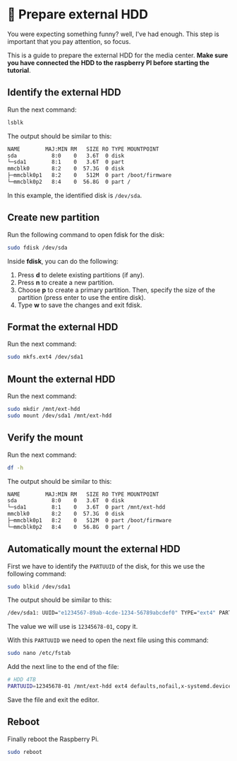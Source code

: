 # 💾 Prepare external HDD

You were expecting something funny? well, I've had enough. This step is important that you pay attention, so focus.

This is a guide to prepare the external HDD for the media center. **Make sure you have connected the HDD to the raspberry PI before starting the tutorial**.

## Identify the external HDD

Run the next command:

```bash
lsblk
```

The output should be similar to this:

```bash
NAME        MAJ:MIN RM   SIZE RO TYPE MOUNTPOINT
sda           8:0    0   3.6T  0 disk
└─sda1        8:1    0   3.6T  0 part
mmcblk0       8:2    0  57.3G  0 disk 
├─mmcblk0p1   8:2    0   512M  0 part /boot/firmware
└─mmcblk0p2   8:4    0  56.8G  0 part /
```

In this example, the identified disk is `/dev/sda`.


## Create new partition

Run the following command to open fdisk for the disk:

```bash
sudo fdisk /dev/sda
```

Inside **fdisk**, you can do the following:

1. Press **d** to delete existing partitions (if any).
2. Press **n** to create a new partition.
3. Choose **p** to create a primary partition. Then, specify the size of the partition (press enter to use the entire disk).
4. Type **w** to save the changes and exit fdisk.

## Format the external HDD

Run the next command:

```bash
sudo mkfs.ext4 /dev/sda1
```

## Mount the external HDD

Run the next command:

```bash
sudo mkdir /mnt/ext-hdd
sudo mount /dev/sda1 /mnt/ext-hdd
```

## Verify the mount

Run the next command:

```bash
df -h
```

The output should be similar to this:

```bash
NAME        MAJ:MIN RM   SIZE RO TYPE MOUNTPOINT
sda           8:0    0   3.6T  0 disk
└─sda1        8:1    0   3.6T  0 part /mnt/ext-hdd
mmcblk0       8:2    0  57.3G  0 disk 
├─mmcblk0p1   8:2    0   512M  0 part /boot/firmware
└─mmcblk0p2   8:4    0  56.8G  0 part /
```

## Automatically mount the external HDD

First we have to identify the `PARTUUID` of the disk, for this we use the following command:

```bash
sudo blkid /dev/sda1
```

The output should be similar to this:

```bash
/dev/sda1: UUID="e1234567-89ab-4cde-1234-56789abcdef0" TYPE="ext4" PARTUUID="12345678-01"
```

The value we will use is `12345678-01`, copy it.

With this `PARTUUID` we need to open the next file using this command:

```bash
sudo nano /etc/fstab
```

Add the next line to the end of the file:

```bash
# HDD 4TB
PARTUUID=12345678-01 /mnt/ext-hdd ext4 defaults,nofail,x-systemd.device-timeout=30 0 2
```

Save the file and exit the editor.

## Reboot

Finally reboot the Raspberry Pi.

```bash
sudo reboot
```
